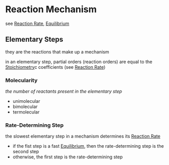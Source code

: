 # Reaction Mechanism

see [Reaction Rate](Reaction%20Rate%2015b549be89df4681b668a5c52d129a36.md), [Equilibrium](Equilibrium%20a8f9599f4a064c8b9f37ae20f90835c3.md)

## Elementary Steps

they are the reactions that make up a mechanism

in an elementary step, partial orders (reaction orders) are equal to the [Stoichiometry](Stoichiometry%20a398038171b54bd2ab9fe08da84b4c32.md)c coefficients (see [Reaction Rate](Reaction%20Rate%2015b549be89df4681b668a5c52d129a36.md))

### Molecularity

*the number of reactants present in the elementary step*

- unimolecular
- bimolecular
- termolecular

### Rate-Determining Step

the slowest elementary step in a mechanism determines its [Reaction Rate](Reaction%20Rate%2015b549be89df4681b668a5c52d129a36.md)

- if the fist step is a fast [Equilibrium](Equilibrium%20a8f9599f4a064c8b9f37ae20f90835c3.md), then the rate-determining step is the second step
- otherwise, the first step is the rate-determining step